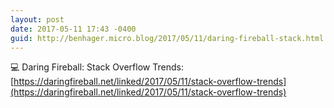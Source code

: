 ```yaml
---
layout: post
date: 2017-05-11 17:43 -0400
guid: http://benhager.micro.blog/2017/05/11/daring-fireball-stack.html
---
```

💻 Daring Fireball: Stack Overflow Trends: [https://daringfireball.net/linked/2017/05/11/stack-overflow-trends](https://daringfireball.net/linked/2017/05/11/stack-overflow-trends)
